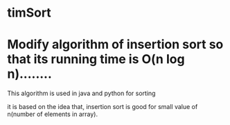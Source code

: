 # timSort
# Modify algorithm of insertion sort so that   its running time is O(n log n)........
 
This algorithm is used in java and python  for sorting

it is based on the idea that, insertion sort is good for small value of n(number of elements in array).

